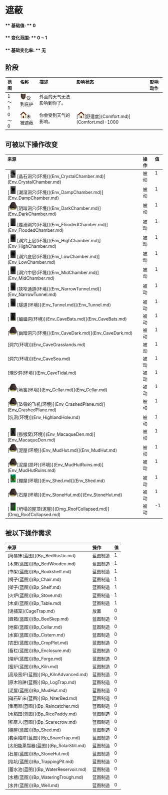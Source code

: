 # 遮蔽  
#### ** 基础值: ** 0   
#### ** 变化范围: ** 0 ~ 1  
#### ** 基础变化率: ** 无   
## 阶段  
<table class="table table-bordered"><thead><tr ><th  style="text-align:left;vertical-align:top;" >范围</th><th  style="text-align:left;vertical-align:top;" >名称</th><th  style="text-align:left;vertical-align:top;" >描述</th><th  style="text-align:left;vertical-align:top;" >影响状态</th><th  style="text-align:left;vertical-align:top;" >影响动作</th></tr></thead><tr ><td  style="text-align:left;vertical-align:top;" >1 ～ 1</td><td  style="text-align:left;vertical-align:top;" ><div style="width:20px;display:inline-block;text-align:center"><img decoding="async" src="Sprite/Durability.png" href="a.md" style="max-width:20px;max-height:20px;"></div>受到庇护</td><td  style="text-align:left;vertical-align:top;" >外面的天气无法影响到你了。</td><td  style="text-align:left;vertical-align:top;" ></td><td  style="text-align:left;vertical-align:top;" ></td></tr><tr ><td  style="text-align:left;vertical-align:top;" >0 ～ 0</td><td  style="text-align:left;vertical-align:top;" ><div style="width:20px;display:inline-block;text-align:center"><img decoding="async" src="Sprite/Comfort.png" href="a.md" style="max-width:20px;max-height:20px;"></div>未被遮蔽</td><td  style="text-align:left;vertical-align:top;" >你会受到天气的影响。</td><td  style="text-align:left;vertical-align:top;" >[<div style="width:20px;display:inline-block;text-align:center"><img decoding="async" src="Sprite/Comfort.png" href="a.md" style="max-width:20px;max-height:20px;"></div>[舒适度](Comfort.md)](Comfort.md)-1000</td><td  style="text-align:left;vertical-align:top;" ></td></tr></tbody></table>  
  
## 可被以下操作改变  
<table class="table table-bordered"><thead><tr ><th  style="text-align:left;vertical-align:top;" >来源</th><th  style="text-align:left;vertical-align:top;" >操作</th><th  style="text-align:left;vertical-align:top;" >值</th></tr></thead><tr ><td  style="text-align:left;vertical-align:top;" >[<div style="width:25px;display:inline-block;text-align:center"><img decoding="async" src="Sprite/CrystalChamber.png" href="a.md" style="max-width:25px;max-height:25px;"></div>[晶石洞穴(环境)](Env_CrystalChamber.md)](Env_CrystalChamber.md)</td><td  style="text-align:left;vertical-align:top;" >被动</td><td  style="text-align:left;vertical-align:top;" >1</td></tr><tr ><td  style="text-align:left;vertical-align:top;" >[<div style="width:25px;display:inline-block;text-align:center"><img decoding="async" src="Sprite/DampChamber.png" href="a.md" style="max-width:25px;max-height:25px;"></div>[潮湿洞穴(环境)](Env_DampChamber.md)](Env_DampChamber.md)</td><td  style="text-align:left;vertical-align:top;" >被动</td><td  style="text-align:left;vertical-align:top;" >1</td></tr><tr ><td  style="text-align:left;vertical-align:top;" >[<div style="width:25px;display:inline-block;text-align:center"><img decoding="async" src="Sprite/Kiln.png" href="a.md" style="max-width:25px;max-height:25px;"></div>[阴暗洞穴(环境)](Env_DarkChamber.md)](Env_DarkChamber.md)</td><td  style="text-align:left;vertical-align:top;" >被动</td><td  style="text-align:left;vertical-align:top;" >1</td></tr><tr ><td  style="text-align:left;vertical-align:top;" >[<div style="width:25px;display:inline-block;text-align:center"><img decoding="async" src="Sprite/FloodedChamber.png" href="a.md" style="max-width:25px;max-height:25px;"></div>[覆溺洞穴(环境)](Env_FloodedChamber.md)](Env_FloodedChamber.md)</td><td  style="text-align:left;vertical-align:top;" >被动</td><td  style="text-align:left;vertical-align:top;" >1</td></tr><tr ><td  style="text-align:left;vertical-align:top;" >[<div style="width:25px;display:inline-block;text-align:center"><img decoding="async" src="Sprite/CaveChamber.png" href="a.md" style="max-width:25px;max-height:25px;"></div>[洞穴上层(环境)](Env_HighChamber.md)](Env_HighChamber.md)</td><td  style="text-align:left;vertical-align:top;" >被动</td><td  style="text-align:left;vertical-align:top;" >1</td></tr><tr ><td  style="text-align:left;vertical-align:top;" >[<div style="width:25px;display:inline-block;text-align:center"><img decoding="async" src="Sprite/CaveChamber.png" href="a.md" style="max-width:25px;max-height:25px;"></div>[洞穴底层(环境)](Env_LowChamber.md)](Env_LowChamber.md)</td><td  style="text-align:left;vertical-align:top;" >被动</td><td  style="text-align:left;vertical-align:top;" >1</td></tr><tr ><td  style="text-align:left;vertical-align:top;" >[<div style="width:25px;display:inline-block;text-align:center"><img decoding="async" src="Sprite/CaveChamber.png" href="a.md" style="max-width:25px;max-height:25px;"></div>[洞穴中层(环境)](Env_MidChamber.md)](Env_MidChamber.md)</td><td  style="text-align:left;vertical-align:top;" >被动</td><td  style="text-align:left;vertical-align:top;" >1</td></tr><tr ><td  style="text-align:left;vertical-align:top;" >[<div style="width:25px;display:inline-block;text-align:center"><img decoding="async" src="Sprite/NarrowTunnel.png" href="a.md" style="max-width:25px;max-height:25px;"></div>[狭窄通道(环境)](Env_NarrowTunnel.md)](Env_NarrowTunnel.md)</td><td  style="text-align:left;vertical-align:top;" >被动</td><td  style="text-align:left;vertical-align:top;" >1</td></tr><tr ><td  style="text-align:left;vertical-align:top;" >[<div style="width:25px;display:inline-block;text-align:center"><img decoding="async" src="Sprite/NarrowTunnel.png" href="a.md" style="max-width:25px;max-height:25px;"></div>[隧道(环境)](Env_Tunnel.md)](Env_Tunnel.md)</td><td  style="text-align:left;vertical-align:top;" >被动</td><td  style="text-align:left;vertical-align:top;" >1</td></tr><tr ><td  style="text-align:left;vertical-align:top;" >[<div style="width:25px;display:inline-block;text-align:center"><img decoding="async" src="Sprite/BatCave.png" href="a.md" style="max-width:25px;max-height:25px;"></div>[蝙蝠洞(环境)](Env_CaveBats.md)](Env_CaveBats.md)</td><td  style="text-align:left;vertical-align:top;" >被动</td><td  style="text-align:left;vertical-align:top;" >1</td></tr><tr ><td  style="text-align:left;vertical-align:top;" >[<div style="width:25px;display:inline-block;text-align:center"><img decoding="async" src="Sprite/Kiln.png" href="a.md" style="max-width:25px;max-height:25px;"></div>[幽暗洞穴(环境)](Env_CaveDark.md)](Env_CaveDark.md)</td><td  style="text-align:left;vertical-align:top;" >被动</td><td  style="text-align:left;vertical-align:top;" >1</td></tr><tr ><td  style="text-align:left;vertical-align:top;" >[洞穴(环境)](Env_CaveGrasslands.md)</td><td  style="text-align:left;vertical-align:top;" >被动</td><td  style="text-align:left;vertical-align:top;" >1</td></tr><tr ><td  style="text-align:left;vertical-align:top;" >[洞穴(环境)](Env_CaveSea.md)</td><td  style="text-align:left;vertical-align:top;" >被动</td><td  style="text-align:left;vertical-align:top;" >1</td></tr><tr ><td  style="text-align:left;vertical-align:top;" >[潮汐洞(环境)](Env_CaveTidal.md)</td><td  style="text-align:left;vertical-align:top;" >被动</td><td  style="text-align:left;vertical-align:top;" >1</td></tr><tr ><td  style="text-align:left;vertical-align:top;" >[<div style="width:25px;display:inline-block;text-align:center"><img decoding="async" src="Sprite/Kiln.png" href="a.md" style="max-width:25px;max-height:25px;"></div>[地窖(环境)](Env_Cellar.md)](Env_Cellar.md)</td><td  style="text-align:left;vertical-align:top;" >被动</td><td  style="text-align:left;vertical-align:top;" >1</td></tr><tr ><td  style="text-align:left;vertical-align:top;" >[<div style="width:25px;display:inline-block;text-align:center"><img decoding="async" src="Sprite/Kiln.png" href="a.md" style="max-width:25px;max-height:25px;"></div>[坠毁的飞机(环境)](Env_CrashedPlane.md)](Env_CrashedPlane.md)</td><td  style="text-align:left;vertical-align:top;" >被动</td><td  style="text-align:left;vertical-align:top;" >1</td></tr><tr ><td  style="text-align:left;vertical-align:top;" >[坑洞(环境)](Env_HighlandHole.md)</td><td  style="text-align:left;vertical-align:top;" >被动</td><td  style="text-align:left;vertical-align:top;" >1</td></tr><tr ><td  style="text-align:left;vertical-align:top;" >[<div style="width:25px;display:inline-block;text-align:center"><img decoding="async" src="Sprite/MacaqueDen.png" href="a.md" style="max-width:25px;max-height:25px;"></div>[猕猴窝(环境)](Env_MacaqueDen.md)](Env_MacaqueDen.md)</td><td  style="text-align:left;vertical-align:top;" >被动</td><td  style="text-align:left;vertical-align:top;" >1</td></tr><tr ><td  style="text-align:left;vertical-align:top;" >[<div style="width:25px;display:inline-block;text-align:center"><img decoding="async" src="Sprite/Kiln.png" href="a.md" style="max-width:25px;max-height:25px;"></div>[泥屋(环境)](Env_MudHut.md)](Env_MudHut.md)</td><td  style="text-align:left;vertical-align:top;" >被动</td><td  style="text-align:left;vertical-align:top;" >1</td></tr><tr ><td  style="text-align:left;vertical-align:top;" >[<div style="width:25px;display:inline-block;text-align:center"><img decoding="async" src="Sprite/Kiln.png" href="a.md" style="max-width:25px;max-height:25px;"></div>[泥屋(损坏)(环境)](Env_MudHutRuins.md)](Env_MudHutRuins.md)</td><td  style="text-align:left;vertical-align:top;" >被动</td><td  style="text-align:left;vertical-align:top;" >1</td></tr><tr ><td  style="text-align:left;vertical-align:top;" >[<div style="width:25px;display:inline-block;text-align:center"><img decoding="async" src="Sprite/Shed.png" href="a.md" style="max-width:25px;max-height:25px;"></div>[棚屋(环境)](Env_Shed.md)](Env_Shed.md)</td><td  style="text-align:left;vertical-align:top;" >被动</td><td  style="text-align:left;vertical-align:top;" >1</td></tr><tr ><td  style="text-align:left;vertical-align:top;" >[<div style="width:25px;display:inline-block;text-align:center"><img decoding="async" src="Sprite/Kiln.png" href="a.md" style="max-width:25px;max-height:25px;"></div>[石屋(环境)](Env_StoneHut.md)](Env_StoneHut.md)</td><td  style="text-align:left;vertical-align:top;" >被动</td><td  style="text-align:left;vertical-align:top;" >1</td></tr><tr ><td  style="text-align:left;vertical-align:top;" >[<div style="width:25px;display:inline-block;text-align:center"><img decoding="async" src="Sprite/CollapsedRoof.png" href="a.md" style="max-width:25px;max-height:25px;"></div>[坍塌的屋顶(泥屋)](Dmg_RoofCollapsed.md)](Dmg_RoofCollapsed.md)</td><td  style="text-align:left;vertical-align:top;" >被动</td><td  style="text-align:left;vertical-align:top;" >-1</td></tr></tbody></table>  
  
## 被以下操作需求  
<table class="table table-bordered"><thead><tr ><th  style="text-align:left;vertical-align:top;" >来源</th><th  style="text-align:left;vertical-align:top;" >操作</th><th  style="text-align:left;vertical-align:top;" >值</th></tr></thead><tr ><td  style="text-align:left;vertical-align:top;" >[简易床(蓝图)](Bp_BedRustic.md)</td><td  style="text-align:left;vertical-align:top;" >蓝图制造</td><td  style="text-align:left;vertical-align:top;" >1</td></tr><tr ><td  style="text-align:left;vertical-align:top;" >[木床(蓝图)](Bp_BedWooden.md)</td><td  style="text-align:left;vertical-align:top;" >蓝图制造</td><td  style="text-align:left;vertical-align:top;" >1</td></tr><tr ><td  style="text-align:left;vertical-align:top;" >[书架(蓝图)](Bp_Bookshelf.md)</td><td  style="text-align:left;vertical-align:top;" >蓝图制造</td><td  style="text-align:left;vertical-align:top;" >1</td></tr><tr ><td  style="text-align:left;vertical-align:top;" >[椅子(蓝图)](Bp_Chair.md)</td><td  style="text-align:left;vertical-align:top;" >蓝图制造</td><td  style="text-align:left;vertical-align:top;" >1</td></tr><tr ><td  style="text-align:left;vertical-align:top;" >[架子(蓝图)](Bp_Shelf.md)</td><td  style="text-align:left;vertical-align:top;" >蓝图制造</td><td  style="text-align:left;vertical-align:top;" >1</td></tr><tr ><td  style="text-align:left;vertical-align:top;" >[火炉(蓝图)](Bp_Stove.md)</td><td  style="text-align:left;vertical-align:top;" >蓝图制造</td><td  style="text-align:left;vertical-align:top;" >1</td></tr><tr ><td  style="text-align:left;vertical-align:top;" >[木桌(蓝图)](Bp_Table.md)</td><td  style="text-align:left;vertical-align:top;" >蓝图制造</td><td  style="text-align:left;vertical-align:top;" >1</td></tr><tr ><td  style="text-align:left;vertical-align:top;" >[诱捕笼](CageTrap.md)</td><td  style="text-align:left;vertical-align:top;" >放置</td><td  style="text-align:left;vertical-align:top;" >0</td></tr><tr ><td  style="text-align:left;vertical-align:top;" >[蜂箱(蓝图)](Bp_BeeSkep.md)</td><td  style="text-align:left;vertical-align:top;" >蓝图制造</td><td  style="text-align:left;vertical-align:top;" >0</td></tr><tr ><td  style="text-align:left;vertical-align:top;" >[地窖(蓝图)](Bp_Cellar.md)</td><td  style="text-align:left;vertical-align:top;" >蓝图制造</td><td  style="text-align:left;vertical-align:top;" >0</td></tr><tr ><td  style="text-align:left;vertical-align:top;" >[水窖(蓝图)](Bp_Cistern.md)</td><td  style="text-align:left;vertical-align:top;" >蓝图制造</td><td  style="text-align:left;vertical-align:top;" >0</td></tr><tr ><td  style="text-align:left;vertical-align:top;" >[农田(蓝图)](Bp_CropPlot.md)</td><td  style="text-align:left;vertical-align:top;" >蓝图制造</td><td  style="text-align:left;vertical-align:top;" >0</td></tr><tr ><td  style="text-align:left;vertical-align:top;" >[畜栏(蓝图)](Bp_Enclosure.md)</td><td  style="text-align:left;vertical-align:top;" >蓝图制造</td><td  style="text-align:left;vertical-align:top;" >0</td></tr><tr ><td  style="text-align:left;vertical-align:top;" >[熔炉(蓝图)](Bp_Forge.md)</td><td  style="text-align:left;vertical-align:top;" >蓝图制造</td><td  style="text-align:left;vertical-align:top;" >0</td></tr><tr ><td  style="text-align:left;vertical-align:top;" >[窑炉(蓝图)](Bp_Kiln.md)</td><td  style="text-align:left;vertical-align:top;" >蓝图制造</td><td  style="text-align:left;vertical-align:top;" >0</td></tr><tr ><td  style="text-align:left;vertical-align:top;" >[高级窑炉(蓝图)](Bp_KilnAdvanced.md)</td><td  style="text-align:left;vertical-align:top;" >蓝图制造</td><td  style="text-align:left;vertical-align:top;" >0</td></tr><tr ><td  style="text-align:left;vertical-align:top;" >[原木陷阱(蓝图)](Bp_LogTrap.md)</td><td  style="text-align:left;vertical-align:top;" >蓝图制造</td><td  style="text-align:left;vertical-align:top;" >0</td></tr><tr ><td  style="text-align:left;vertical-align:top;" >[泥屋(蓝图)](Bp_MudHut.md)</td><td  style="text-align:left;vertical-align:top;" >蓝图制造</td><td  style="text-align:left;vertical-align:top;" >0</td></tr><tr ><td  style="text-align:left;vertical-align:top;" >[硝石矿床(蓝图)](Bp_NiterBed.md)</td><td  style="text-align:left;vertical-align:top;" >蓝图制造</td><td  style="text-align:left;vertical-align:top;" >0</td></tr><tr ><td  style="text-align:left;vertical-align:top;" >[集雨器(蓝图)](Bp_Raincatcher.md)</td><td  style="text-align:left;vertical-align:top;" >蓝图制造</td><td  style="text-align:left;vertical-align:top;" >0</td></tr><tr ><td  style="text-align:left;vertical-align:top;" >[水稻田(蓝图)](Bp_RicePaddy.md)</td><td  style="text-align:left;vertical-align:top;" >蓝图制造</td><td  style="text-align:left;vertical-align:top;" >0</td></tr><tr ><td  style="text-align:left;vertical-align:top;" >[稻草人(蓝图)](Bp_Scarecrow.md)</td><td  style="text-align:left;vertical-align:top;" >蓝图制造</td><td  style="text-align:left;vertical-align:top;" >0</td></tr><tr ><td  style="text-align:left;vertical-align:top;" >[棚屋(蓝图)](Bp_Shed.md)</td><td  style="text-align:left;vertical-align:top;" >蓝图制造</td><td  style="text-align:left;vertical-align:top;" >0</td></tr><tr ><td  style="text-align:left;vertical-align:top;" >[套索陷阱(蓝图)](Bp_SnareTrap.md)</td><td  style="text-align:left;vertical-align:top;" >蓝图制造</td><td  style="text-align:left;vertical-align:top;" >0</td></tr><tr ><td  style="text-align:left;vertical-align:top;" >[太阳能蒸馏器(蓝图)](Bp_SolarStill.md)</td><td  style="text-align:left;vertical-align:top;" >蓝图制造</td><td  style="text-align:left;vertical-align:top;" >0</td></tr><tr ><td  style="text-align:left;vertical-align:top;" >[石屋(蓝图)](Bp_StoneHut.md)</td><td  style="text-align:left;vertical-align:top;" >蓝图制造</td><td  style="text-align:left;vertical-align:top;" >0</td></tr><tr ><td  style="text-align:left;vertical-align:top;" >[陷坑(蓝图)](Bp_TrappingPit.md)</td><td  style="text-align:left;vertical-align:top;" >蓝图制造</td><td  style="text-align:left;vertical-align:top;" >0</td></tr><tr ><td  style="text-align:left;vertical-align:top;" >[蓄水池(蓝图)](Bp_WaterReservoir.md)</td><td  style="text-align:left;vertical-align:top;" >蓝图制造</td><td  style="text-align:left;vertical-align:top;" >0</td></tr><tr ><td  style="text-align:left;vertical-align:top;" >[水槽(蓝图)](Bp_WateringTrough.md)</td><td  style="text-align:left;vertical-align:top;" >蓝图制造</td><td  style="text-align:left;vertical-align:top;" >0</td></tr><tr ><td  style="text-align:left;vertical-align:top;" >[水井(蓝图)](Bp_Well.md)</td><td  style="text-align:left;vertical-align:top;" >蓝图制造</td><td  style="text-align:left;vertical-align:top;" >0</td></tr></tbody></table>  
  


<script>document.title="遮蔽 - 卡牌生存百科 Card Survival Wiki";</script>